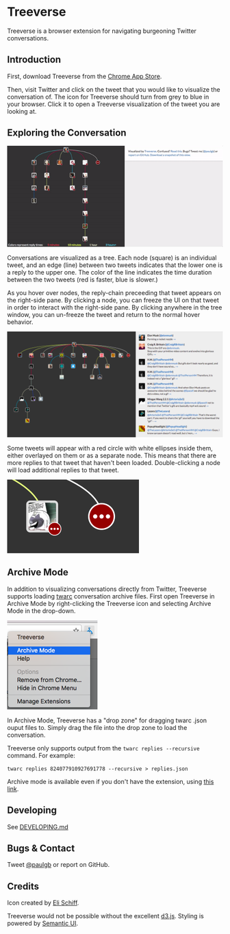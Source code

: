 Treeverse
=========

Treeverse is a browser extension for navigating burgeoning Twitter conversations.

Introduction
------------

First, download Treeverse from the
[Chrome App Store](https://chrome.google.com/webstore/detail/treeverse/aahmjdadniahaicebomlagekkcnlcila).

Then, visit Twitter and click on the tweet that you would like to visualize the conversation of.
The icon for Treeverse should turn from grey to blue in your browser. Click it to open a Treeverse
visualization of the tweet you are looking at.

Exploring the Conversation
--------------------------

![Screenshot of Treeverse.](images/treeverse640.gif)

Conversations are visualized as a tree. Each node (square) is an individual tweet, and
an edge (line) between two tweets indicates that the lower one is a reply to the upper
one. The color of the line indicates the time duration between the two tweets
(red is faster, blue is slower.)

As you hover over nodes, the reply-chain preceeding that tweet appears on the right-side
pane. By clicking a node, you can freeze the UI on that tweet in order to interact with
the right-side pane. By clicking anywhere in the tree window, you can un-freeze the tweet
and return to the normal hover behavior.

![Right pane in action.](images/right_pane.png)

Some tweets will appear with a red circle with white ellipses inside them, either overlayed
on them or as a separate node. This means that
there are more replies to that tweet that haven't been loaded. Double-clicking a node will
load additional replies to that tweet.

![More tweets indicator.](images/red_circles.png)

Archive Mode
------------

In addition to visualizing conversations directly from Twitter, Treeverse supports loading
[twarc](https://github.com/DocNow/twarc) conversation archive files. First open Treeverse
in Archive Mode by right-clicking the Treeverse icon and selecting Archive Mode in the
drop-down.

![Treeverse context menu showing Archive Mode](images/archive_mode.png)

In Archive Mode, Treeverse has a "drop zone" for dragging twarc .json ouput files to.
Simply drag the file into the drop zone to load the conversation.

Treeverse only supports output from the `twarc replies --recursive` command. For example:

    twarc replies 824077910927691778 --recursive > replies.json

Archive mode is available even if you don't have the extension, using
[this link](https://paulgb.github.io/Treeverse/).

Developing
----------

See [DEVELOPING.md](DEVELOPING.md)

Bugs & Contact
--------------

Tweet [@paulgb](https://twitter.com/paulgb) or report on GitHub.

Credits
-------

Icon created by [Eli Schiff](http://www.elischiff.com/).

Treeverse would not be possible without the excellent [d3.js](https://d3js.org/).
Styling is powered by [Semantic UI](http://semantic-ui.com/). 
